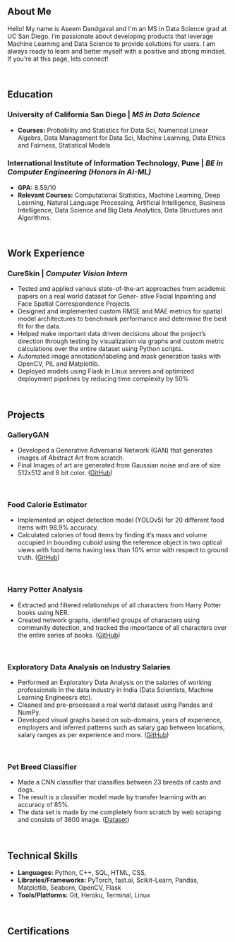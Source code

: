 ## **About Me**

Hello! My name is Aseem Dandgaval and I'm an MS in Data Science grad at UC San Diego.
I’m passionate about developing products that leverage Machine Learning and Data Science to provide solutions for users. I am always ready to learn and better myself with a positive and strong mindset. If you're at this page, lets connect!

<br/>


## **Education**

###   **University of California San Diego** | *MS in Data Science*  
* **Courses:** Probability and Statistics for Data Sci, Numerical Linear Algebra, Data Management for Data Sci,
Machine Learning, Data Ethics and Fairness, Statistical Models


###   **International Institute of Information Technology, Pune** | *BE in Computer Engineering (Honors in AI-ML)*
* **GPA:** 8.59/10
* **Relevant Courses:** Computational Statistics, Machine Learning, Deep Learning, Natural Language Processing, Artificial Intelligence, Business Intelligence, Data Science and Big Data Analytics, Data Structures and Algorithms.

<br/>


## **Work Experience**

###   **CureSkin** | *Computer Vision Intern*
* Tested and applied various state-of-the-art approaches from academic papers on a real world dataset for Gener-
ative Facial Inpainting and Face Spatial Correspondence Projects.
* Designed and implemented custom RMSE and MAE metrics for spatial model architectures to benchmark
performance and determine the best fit for the data.
* Helped make important data driven decisions about the project’s direction through testing by visualization via
graphs and custom metric calculations over the entire dataset using Python scripts.
* Automated image annotation/labeling and mask generation tasks with OpenCV, PIL and Matplotlib.
* Deployed models using Flask in Linux servers and optimized deployment pipelines by reducing time complexity
by 50%

<br/>


## **Projects**

### GalleryGAN
* Developed a Generative Adversarial Network (GAN) that generates images of Abstract Art from scratch.
* Final Images of art are generated from Gaussian noise and are of size 512x512 and 8 bit color. ([GitHub](https://github.com/aseemdandgaval/GalleryGAN))
<br/>

### Food Calorie Estimator 
* Implemented an object detection model (YOLOv5) for 20 different food items with 98.9% accuracy.
* Calculated calories of food items by finding it’s mass and volume occupied in bounding cuboid using the reference
object in two optical views with food items having less than 10% error with respect to ground truth. ([GitHub](https://github.com/aseemdandgaval/Food-Calorie-Estimator))
<br/>


### Harry Potter Analysis 
* Extracted and filtered relationships of all characters from Harry Potter books using NER.
* Created network graphs, identified groups of characters using community detection, and tracked the importance
of all characters over the entire series of books. ([GitHub](https://github.com/aseemdandgaval/Harry-Potter-Analysis))
<br/>


### Exploratory Data Analysis on Industry Salaries
* Performed an Exploratory Data Analysis on the salaries of working professionals in
the data industry in India (Data Scientists, Machine Learning Engineesrs etc).
*  Cleaned and pre-processed a real world dataset using Pandas and NumPy.
*  Developed visual graphs based on sub-domains, years of experience, employers and inferred patterns such as
salary gap between locations, salary ranges as per experience and more. ([GitHub](https://github.com/aseemdandgaval/EDA-Salaries))
<br/>


### Pet Breed Classifier
*   Made a CNN classifier that classifies between 23 breeds of casts and dogs.
*   The result is a classifier model made by transfer learning with an accuracy of 85%.
*   The data set is made by me completely from scratch by web scraping and consists
of 3800 image. ([Dataset](https://www.kaggle.com/aseemdandgaval/23-pet-breeds-image-classification))

<br/>


## **Technical Skills**

* **Languages:**             Python, C++, SQL, HTML, CSS, 
* **Libraries/Frameworks:**  PyTorch, fast.ai, Scikit-Learn, Pandas, Matplotlib, Seaborn, OpenCV, Flask 
* **Tools/Platforms:**       Git, Heroku, Terminal, Linux 

<br/>


## **Certifications**


